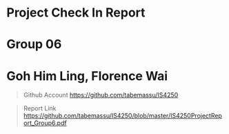 # Project Check In Report
# Group 06
# Goh Him Ling, Florence Wai

> Github Account
https://github.com/tabemassu/IS4250

> Report Link
https://github.com/tabemassu/IS4250/blob/master/IS4250ProjectReport_Group6.pdf